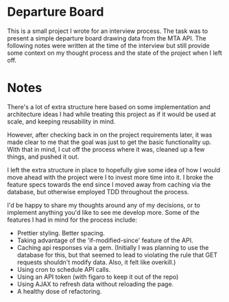 # Departure Board
This is a small project I wrote for an interview process. The task was to present a simple departure board drawing data from the MTA API. The following notes were written at the time of the interview but still provide some context on my thought process and the state of the project when I left off.

# Notes

There's a lot of extra structure here based on some implementation and
architecture ideas I had while treating this project as if it would be used at
scale, and keeping reusability in mind.

However, after checking back in on the project requirements later, it was made
clear to me that the goal was just to get the basic functionality up. With that
in mind, I cut off the process where it was, cleaned up a few things, and pushed
it out.

I left the extra structure in place to hopefully give some idea of how I would
move ahead with the project were I to invest more time into it. I broke the
feature specs towards the end since I moved away from caching via the
database, but otherwise employed TDD throughout the process.

I'd be happy to share my thoughts around any of my decisions, or to implement
anything you'd like to see me develop more. Some of the features I had in mind
for the process include:

* Prettier styling. Better spacing.
* Taking advantage of the 'if-modified-since' feature of the API.
* Caching api responses via a gem. (Initially I was planning to use the database
  for this, but that seemed to lead to violating the rule that GET requests
  shouldn't modify data. Also, it felt like overkill.)
* Using cron to schedule API calls.
* Using an API token (with figaro to keep it out of the repo)
* Using AJAX to refresh data without reloading the page.
* A healthy dose of refactoring.
